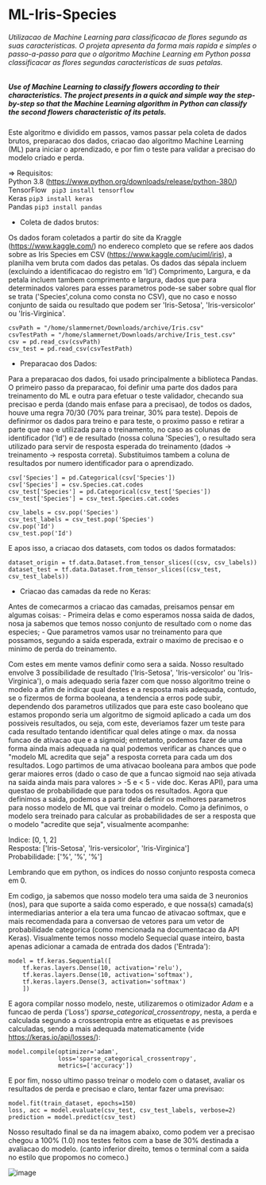 # ML-Iris-Species
###### Utilizacao de Machine Learning para classificacao de flores segundo as suas caracteristicas. O projeta apresenta da forma mais rapida e simples o passo-a-passo para que o algoritmo Machine Learning em Python possa classificacar as flores segundas caracteristicas de suas petalas.

##### Use of Machine Learning to classify flowers according to their characteristics. The project presents in a quick and simple way the step-by-step so that the Machine Learning algorithm in Python can classify the second flowers characteristic of its petals.

Este algoritmo e dividido em passos, vamos passar pela coleta de dados brutos, preparacao dos dados, criacao dao algoritmo Machine Learning (ML) para iniciar o aprendizado, e por fim o teste para validar a precisao do modelo criado e perda.

=> Requisitos: <br>
Python 3.8 (https://www.python.org/downloads/release/python-380/) <br>
TensorFlow	``` pip3 install tensorflow``` <br>
Keras		``` pip3 install keras ``` <br>
Pandas		``` pip3 install pandas ``` <br>


- Coleta de dados brutos:

Os dados foram coletados a partir do site da Kraggle (https://www.kaggle.com/) no endereco completo que se refere aos dados sobre as Iris Species em CSV (https://www.kaggle.com/uciml/iris), a planilha vem bruta com dados das petalas. Os dados das sépala incluem (excluindo a identificacao do registro em 'Id') Comprimento, Largura, e da petala incluem tambem comprimento e largura, dados que para determinados valores para esses parametros pode-se saber sobre qual flor se trata ('Species',coluna como consta no CSV), que no caso e nosso conjunto de saida ou resultado que podem ser 'Iris-Setosa', 'Iris-versicolor' ou 'Iris-Virginica'.

```
csvPath = "/home/slammernet/Downloads/archive/Iris.csv"
csvTestPath = "/home/slammernet/Downloads/archive/Iris_test.csv"
csv = pd.read_csv(csvPath)
csv_test = pd.read_csv(csvTestPath)
```

- Preparacao dos Dados:

Para a preparacao dos dados, foi usado principalmente a biblioteca Pandas. O primeiro passo da preparacao, foi definir uma parte dos dados para treinamento do ML e outra para efetuar o teste validador, checando sua precisao e perda (dando mais enfase para a precisao), de todos os dados, houve uma regra 70/30 (70% para treinar, 30% para teste). Depois de definirmor os dados para treino e para teste, o proximo passo e retirar a parte que nao e utilizada para o treinamento, no caso as colunas de identificador ('Id') e de resultado (nossa coluna 'Species'), o resultado sera utilizado para servir de resposta esperada do treinamento (dados -> treinamento -> resposta correta). Substituimos tambem a coluna de resultados por numero identificador para o aprendizado.

```
csv['Species'] = pd.Categorical(csv['Species'])
csv['Species'] = csv.Species.cat.codes
csv_test['Species'] = pd.Categorical(csv_test['Species'])
csv_test['Species'] = csv_test.Species.cat.codes

csv_labels = csv.pop('Species')
csv_test_labels = csv_test.pop('Species')
csv.pop('Id')
csv_test.pop('Id')
```

E apos isso, a criacao dos datasets, com todos os dados formatados:

```
dataset_origin = tf.data.Dataset.from_tensor_slices((csv, csv_labels))
dataset_test = tf.data.Dataset.from_tensor_slices((csv_test, csv_test_labels))
```

- Criacao das camadas da rede no Keras:

Antes de comecarmos a criacao das camadas, preisamos pensar em algumas coisas: 
	- Primeira delas e como esperamos nossa saida de dados, nosa ja sabemos que temos nosso conjunto de resultado com o nome das especies; 
	- Que parametros vamos usar no treinamento para que possamos, segundo a saida esperada, extrair o maximo de precisao e o minimo de perda do treinamento.

Com estes em mente vamos definir como sera a saida. Nosso resultado envolve 3 possibilidade de resultado ('Iris-Setosa', 'Iris-versicolor' ou 'Iris-Virginica'), o mais adequado seria fazer com que nosso algoritmo treine o modelo a afim de indicar qual destes e a resposta mais adequada, contudo, se o fizermos de forma booleana, a tendencia a erros pode subir, dependendo dos parametros utilizados que para este caso booleano que estamos propondo seria um algoritmo de sigmoid aplicado a cada um dos possiveis resultados, ou seja, com este, deveriamos fazer um teste para cada resultado tentando identificar qual deles atinge o max. da nossa funcao de ativacao que e a sigmoid; entretanto, podemos fazer de uma forma ainda mais adequada na qual podemos verificar as chances que o "modelo ML acredita que seja" a resposta correta para cada um dos resultados. Logo partimos de uma ativacao booleana para ambos que pode gerar maiores erros (dado o caso de que a funcao sigmoid nao seja ativada na saida ainda mais para valores > -5 e < 5 - vide doc. Keras API), para uma questao de probabilidade que para todos os resultados.
Agora que definimos a saida, podemos a partir dela definir os melhores parametros para nosso modelo de ML que vai treinar o modelo. Como ja definimos, o modelo sera treinado para calcular as probabilidades de ser a resposta que o modelo "acredite que seja", visualmente acompanhe:

Indice:		[0,		1,			2] <br>
Resposta:	['Iris-Setosa',	'Iris-versicolor',	'Iris-Virginica'] <br>
Probabilidade:	['%',		'%',			'%']<br>

Lembrando que em python, os indices do nosso conjunto resposta comeca em 0.

Em codigo, ja sabemos que nosso modelo tera uma saida de 3 neuronios (nos), para que suporte a saida como esperado, e que nossa(s) camada(s) intermediarias anterior a ela tera uma funcao de ativacao softmax, que e mais recomendada para a conversao de vetores para um vetor de probabilidade categorica (como mencionada na documentacao da API Keras). Visualmente temos nosso modelo Sequecial quase inteiro, basta apenas adicionar a camada de entrada dos dados ('Entrada'):

```
model = tf.keras.Sequential([
    tf.keras.layers.Dense(10, activation='relu'),
    tf.keras.layers.Dense(10, activation='softmax'),
    tf.keras.layers.Dense(3, activation='softmax')
    ])
```

E agora compilar nosso modelo, neste, utilizaremos o otimizador _Adam_ e a funcao de perda ('Loss') _sparse_categorical_crossentropy_, nesta, a perda e calculada segundo a crossentropia entre as etiquetas e as previsoes calculadas, sendo a mais adequada matematicamente (vide https://keras.io/api/losses/):

```
model.compile(optimizer='adam',
              loss='sparse_categorical_crossentropy',
              metrics=['accuracy'])
```
E por fim, nosso ultimo passo treinar o modelo com o dataset, avaliar os resultados de perda e precisao e claro, tentar fazer uma previsao:

```
model.fit(train_dataset, epochs=150)
loss, acc = model.evaluate(csv_test, csv_test_labels, verbose=2)
prediction = model.predict(csv_test)
```
Nosso resultado final se da na imagem abaixo, como podem ver a precisao chegou a 100% (1.0) nos testes feitos com a base de 30% destinada a avaliacao do modelo.
(canto inferior direito, temos o terminal com a saida no estilo que propomos no comeco.)

![image](https://user-images.githubusercontent.com/23524569/117348306-6ea0a200-ae80-11eb-88a6-7ceb832e7f47.png)
